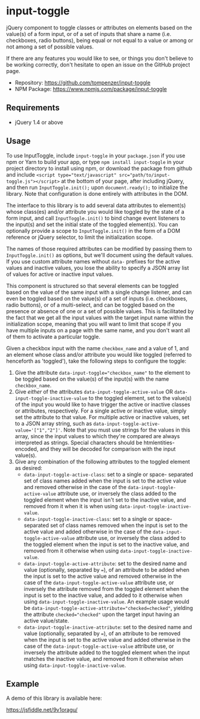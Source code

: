 # input-toggle
jQuery component to toggle classes or attributes on elements based on the
value(s) of a form input, or of a set of inputs that share a name (i.e.
checkboxes, radio buttons), being equal or not equal to a value or among or not
among a set of possible values.

If there are any features you would like to see, or things you don't believe to
be working correctly, don't hesitate to open an issue on the GitHub project page.

- Repository: https://github.com/tompenzer/input-toggle
- NPM Package: https://www.npmjs.com/package/input-toggle

## Requirements
- jQuery 1.4 or above

## Usage
To use InputToggle, include `input-toggle` in your `package.json` if you use npm
or Yarn to build your app, or type `npm install input-toggle` in your project
directory to install using npm, or download the package from github and include
`<script type="text/javascript" src="path/to/input-toggle.js"></script>` at the
bottom of your page, after including jQuery, and then run `InputToggle.init();`
upon `document.ready();` to initialize the library. Note that configuration is
done entirely with attributes in the DOM.

The interface to this library is to add several data attributes to
element(s) whose class(es) and/or attribute you would like toggled by
the state of a form input, and call `InputToggle.init()` to bind change
event listeners to the input(s) and set the initial state of the
toggled element(s). You can optionally provide a scope to
`InputToggle.init()` in the form of a DOM reference or jQuery selector,
to limit the initialization scope.

The names of those required attributes can be modified by passing
them to `InputToggle.init()` as options, but we'll document using the
default values. If you use custom attribute names without `data-`
prefixes for the active values and inactive values, you lose the
ability to specify a JSON array list of values for active or inactive
input values.

This component is structured so that several elements can be
toggled based on the value of the same input with a single change
listener, and can even be toggled based on the value(s) of a set of
inputs (i.e. checkboxes, radio buttons), or of a multi-select, and
can be toggled based on the presence or absence of one or a set of
possible values. This is facilitated by the fact that we get all the
input values with the target input name within the initialization
scope, meaning that you will want to limit that scope if you have
multiple inputs on a page with the same name, and you don't want all
of them to activate a particular toggle.

Given a checkbox input with the name `checkbox_name` and a value of
1, and an element whose class and/or attribute you would like
toggled (referred to henceforth as 'toggled'), take the following
steps to configure the toggle:
  1) Give the attribute `data-input-toggle="checkbox_name"` to the
     element to be toggled based on the value(s) of the input(s) with
     the name `checkbox_name`.
  2) Give *either* of the attributes `data-input-toggle-active-value`
     OR `data-input-toggle-inactive-value` to the toggled element,
     set to the value(s) of the input you would like to have
     trigger the active or inactive classes or attributes,
     respectively. For a single active or inactive value, simply set
     the attribute to  that value. For multiple active or inactive
     values, set to a JSON array string, such as
     `data-input-toggle-active-value='["1","2"]'`. Note that you must
     use strings for the values in this array, since the input values
     to which they're compared are always interpreted as strings.
     Special characters should be htmlentities-encoded, and they will
     be decoded for comparison with the input value(s).
  3) Give any combination of the following attributes to the
     toggled element as desired:
     - `data-input-toggle-active-class`: set to a single or space-
       separated set of class names added when the input is set to
       the active value and removed otherwise in the case of the
       `data-input-toggle-active-value` attribute use, or inversely
       the class added to the toggled element when the input
       isn't set to the inactive value, and removed from it when it
       is when using `data-input-toggle-inactive-value`.
     - `data-input-toggle-inactive-class`: set to a single or space-
       separated set of class names removed when the input is set to
       the active value and added otherwise in the case of the
       `data-input-toggle-active-value` attribute use, or inversely
       the class added to the toggled element when the input is set
       to the inactive value, and removed from it otherwise when
       using `data-input-toggle-inactive-value`.
     - `data-input-toggle-active-attribute`: set to the desired
       name and value (optionally, separated by `=`), of an attribute
       to be added when the input is set to the active value and
       removed otherwise in the case of the
       `data-input-toggle-active-value` attribute use, or inversely
       the attribute removed from the toggled element when the input
       is set to the inactive value, and added to it otherwise when
       using `data-input-toggle-inactive-value`. An example usage
       would be `data-input-toggle-active-attribute="checked=checked"`,
       yielding the attribute `checked="checked"` upon the target
       input having an active value/state.
     - `data-input-toggle-inactive-attribute`: set to the desired
       name and value (optionally, separated by `=`), of an attribute
       to be removed when the input is set to the active value and
       added otherwise in the case of the
       `data-input-toggle-active-value` attribute use, or inversely
       the attribute added to the toggled element when the input
       matches the inactive value, and removed from it otherwise when
       using `data-input-toggle-inactive-value`.


## Example
A demo of this library is available here:

https://jsfiddle.net/9v1oragu/
